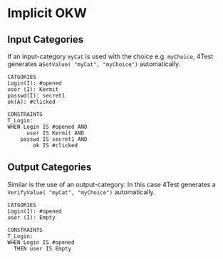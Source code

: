 # Implicit OKW

## Input Categories

If an input-category `myCat` is used with the choice e.g. `myChoice`, 4Test generates a`SetValue( "myCat", "myChoice")` automatically.

```text
CATGORIES
Login(I): #opened
user (I): Kermit
passwd(I): secret1
ok(A): #clicked

CONSTRAINTS
T_Login:
WHEN Login IS #opened AND
      user IS Kermit AND
    passwd IS secret1 AND
        ok IS #clicked
```

## Output Categories

Similar is the use of an output-category: In this case 4Test generates a `VerifyValue( "myCat", "myChoice")` automatically.

```text
CATGORIES
Login(I): #opened
user (I): Empty

CONSTRAINTS
T_Login:
WHEN Login IS #opened
  THEN user IS Empty
```



